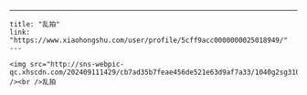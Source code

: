 ---
    title: "乱拍"
    link: "https://www.xiaohongshu.com/user/profile/5cff9acc0000000025018949/"
    ---
    
    <img src="http://sns-webpic-qc.xhscdn.com/202409111429/cb7ad35b7feae456de521e63d9af7a33/1040g2sg3105qh6c3m0005n7vjb69b2a9d2li9vg!nc_n_nwebp_mw_1" /><br />乱拍
    
